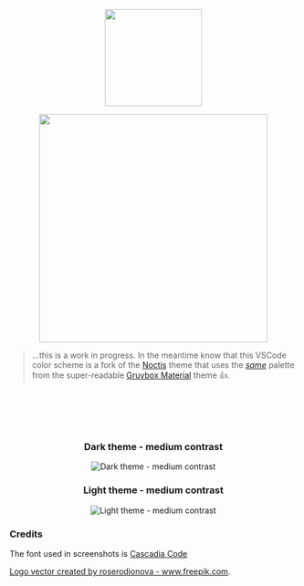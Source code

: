 <p align="center">
   <img width="170" src="https://raw.githubusercontent.com/wheredoesyourmindgo/gruvbox-concoctis/master/images/logo.png" />
</p>

<p align="center">
   <img width="400" src="https://github.com/wheredoesyourmindgo/gruvbox-concoctis/raw/master/images/titleLogo.png" />
</p>

> ...this is a work in progress. In the meantime know that this VSCode color scheme is a fork of the [Noctis](https://github.com/liviuschera/noctis) theme that uses the [_same_](https://raw.githubusercontent.com/wheredoesyourmindgo/gruvbox-concoctis/master/extra/same.gif) palette from the super-readable [Gruvbox Material](https://github.com/gruvbox-material/vscode) theme 👍.

<div align="center" style="padding-top:64px;">

### Dark theme - medium contrast

![Dark theme - medium contrast](https://github.com/wheredoesyourmindgo/gruvbox-concoctis/raw/master/images/dark.png)

### Light theme - medium contrast

![Light theme - medium contrast](https://github.com/wheredoesyourmindgo/gruvbox-concoctis/raw/master/images/light.png)

</div>

### Credits

The font used in screenshots is [Cascadia Code](https://github.com/microsoft/cascadia-code)

<a href="https://www.freepik.com/free-photos-vectors/logo">Logo vector created by roserodionova - www.freepik.com</a>.
